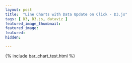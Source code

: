 ```yaml
---
layout: post
title:  "Line Charts with Data Update on Click - D3.js"
tags: [ D3, D3.js, dataviz ]
featured_image_thumbnail:
featured_image:
featured:
hidden:

---
```


{% include bar_chart_test.html %}

